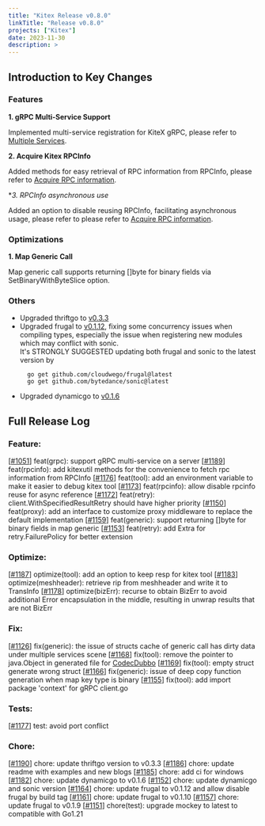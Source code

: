 ```yaml
---
title: "Kitex Release v0.8.0"
linkTitle: "Release v0.8.0"
projects: ["Kitex"]
date: 2023-11-30
description: >
---
```

## **Introduction to Key Changes**

### Features
**1. gRPC Multi-Service Support**

Implemented multi-service registration for KiteX gRPC, please refer to [Multiple Services](/docs/kitex/tutorials/advanced-feature/multi_service/).

**2. Acquire Kitex RPCInfo**

Added methods for easy retrieval of RPC information from RPCInfo, please refer to [Acquire RPC information](/docs/kitex/tutorials/basic-feature/acquire_rpcinfo/).

**3. RPCInfo asynchronous use*

Added an option to disable reusing RPCInfo, facilitating asynchronous usage, please refer to please refer to [Acquire RPC information](/docs/kitex/tutorials/basic-feature/acquire_rpcinfo/).

### Optimizations
**1. Map Generic Call**

Map generic call supports returning []byte for binary fields via SetBinaryWithByteSlice option.

### Others

- Upgraded thriftgo to [v0.3.3](https://github.com/cloudwego/thriftgo/releases/tag/v0.3.3)
- Upgraded frugal to [v0.1.12](https://github.com/cloudwego/frugal/releases/tag/v0.1.12), fixing some concurrency issues when compiling types, especially the issue when registering new modules which may conflict with sonic.  
  It's STRONGLY SUGGESTED updating both frugal and sonic to the latest version by  
  ```shell
    go get github.com/cloudwego/frugal@latest
    go get github.com/bytedance/sonic@latest
  ```
- Upgraded dynamicgo to [v0.1.6](https://github.com/cloudwego/dynamicgo/releases/tag/v0.1.6)

## **Full Release Log**

### Feature:
[[#1051](https://github.com/cloudwego/kitex/pull/1051)] feat(grpc): support gRPC multi-service on a server
[[#1189](https://github.com/cloudwego/kitex/pull/1189)] feat(rpcinfo): add kitexutil methods for the convenience to fetch rpc information from RPCInfo
[[#1176](https://github.com/cloudwego/kitex/pull/1176)] feat(tool): add an environment variable to make it easier to debug kitex tool
[[#1173](https://github.com/cloudwego/kitex/pull/1173)] feat(rpcinfo): allow disable rpcinfo reuse for async reference
[[#1172](https://github.com/cloudwego/kitex/pull/1172)] feat(retry): client.WithSpecifiedResultRetry should have higher priority
[[#1150](https://github.com/cloudwego/kitex/pull/1150)] feat(proxy): add an interface to customize proxy middleware to replace the default implementation
[[#1159](https://github.com/cloudwego/kitex/pull/1159)] feat(generic): support returning []byte for binary fields in map generic
[[#1153](https://github.com/cloudwego/kitex/pull/1153)] feat(retry): add Extra for retry.FailurePolicy for better extension
### Optimize:
[[#1187](https://github.com/cloudwego/kitex/pull/1187)] optimize(tool): add an option to keep resp for kitex tool
[[#1183](https://github.com/cloudwego/kitex/pull/1183)] optimize(meshheader): retrieve rip from meshheader and write it to TransInfo
[[#1178](https://github.com/cloudwego/kitex/pull/1178)] optimize(bizErr): recurse to obtain BizErr to avoid additional Error encapsulation in the middle, resulting in unwrap results that are not BizErr
### Fix:
[[#1126](https://github.com/cloudwego/kitex/pull/1126)] fix(generic): the issue of structs cache of generic call has dirty data under multiple services scene
[[#1168](https://github.com/cloudwego/kitex/pull/1168)] fix(tool): remove the pointer to java.Object in generated file for [CodecDubbo](https://github.com/kitex-contrib/codec-dubbo)
[[#1169](https://github.com/cloudwego/kitex/pull/1169)] fix(tool): empty struct generate wrong struct
[[#1166](https://github.com/cloudwego/kitex/pull/1166)] fix(generic): issue of deep copy function generation when map key type is binary
[[#1155](https://github.com/cloudwego/kitex/pull/1155)] fix(tool): add import package 'context' for gRPC client.go

### Tests:
[[#1177](https://github.com/cloudwego/kitex/pull/1177)] test: avoid port conflict

### Chore:
[[#1190](https://github.com/cloudwego/kitex/pull/1190)] chore: update thriftgo version to v0.3.3
[[#1186](https://github.com/cloudwego/kitex/pull/1186)] chore: update readme with examples and new blogs
[[#1185](https://github.com/cloudwego/kitex/pull/1185)] chore: add ci for windows
[[#1182](https://github.com/cloudwego/kitex/pull/1182)] chore: update dynamicgo to v0.1.6
[[#1152](https://github.com/cloudwego/kitex/pull/1152)] chore: update dynamicgo and sonic version
[[#1164](https://github.com/cloudwego/kitex/pull/1164)] chore: update frugal to v0.1.12 and allow disable frugal by build tag
[[#1161](https://github.com/cloudwego/kitex/pull/1161)] chore: update frugal to v0.1.10
[[#1157](https://github.com/cloudwego/kitex/pull/1157)] chore: update frugal to v0.1.9
[[#1151](https://github.com/cloudwego/kitex/pull/1151)] chore(test): upgrade mockey to latest to compatible with Go1.21
